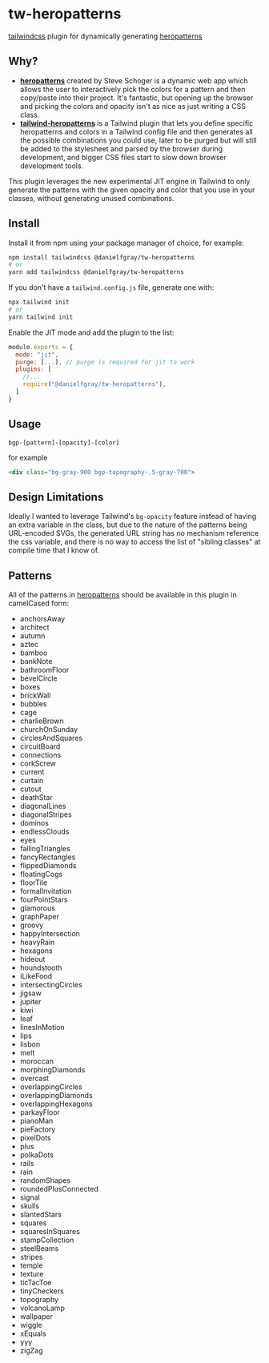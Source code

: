 # tw-heropatterns

[tailwindcss](https://tailwindcss.com) plugin for dynamically generating [heropatterns](http://heropatterns.com)

## Why?

* **[heropatterns](http://heropatterns.com)** created by Steve Schoger is a dynamic web app which allows the user to interactively pick the colors for a pattern and then copy/paste into their project. It's fantastic, but opening up the browser and picking the colors and opacity isn't as nice as just writing a CSS class.
* **[tailwind-heropatterns](https://github.com/AndreaMinato/tailwind-heropatterns)** is a Tailwind plugin that lets you define specific heropatterns and colors in a Tailwind config file and then generates all the possible combinations you could use, later to be purged but will still be added to the stylesheet and parsed by the browser during development, and bigger CSS files start to slow down browser development tools.

This plugin leverages the new experimental JIT engine in Tailwind to only generate the patterns with the given opacity and color that you use in your classes, without generating unused combinations.

## Install

Install it from npm using your package manager of choice, for example:

```sh
npm install tailwindcss @danielfgray/tw-heropatterns
# or
yarn add tailwindcss @danielfgray/tw-heropatterns
```

If you don't have a `tailwind.config.js` file, generate one with:

```sh
npx tailwind init
# or
yarn tailwind init
```

Enable the JIT mode and add the plugin to the list:

```js
module.exports = {
  mode: "jit",
  purge: [...], // purge is required for jit to work
  plugins: [
    //...
    require("@danielfgray/tw-heropatterns"),
  ]
}
```

## Usage

```
bgp-[pattern]-[opacity]-[color]
```

for example
```html
<div class="bg-gray-900 bgp-topography-.5-gray-700">
```

## Design Limitations

Ideally I wanted to leverage Tailwind's `bg-opacity` feature instead of having an extra variable in the class, but due to the nature of the patterns being URL-encoded SVGs, the generated URL string has no mechanism reference the css variable, and there is no way to access the list of "sibling classes" at compile time that I know of.

## Patterns

All of the patterns in [heropatterns](http://heropatterns.com) should be available in this plugin in camelCased form:

* anchorsAway
* architect
* autumn
* aztec
* bamboo
* bankNote
* bathroomFloor
* bevelCircle
* boxes
* brickWall
* bubbles
* cage
* charlieBrown
* churchOnSunday
* circlesAndSquares
* circuitBoard
* connections
* corkScrew
* current
* curtain
* cutout
* deathStar
* diagonalLines
* diagonalStripes
* dominos
* endlessClouds
* eyes
* fallingTriangles
* fancyRectangles
* flippedDiamonds
* floatingCogs
* floorTile
* formalInvitation
* fourPointStars
* glamorous
* graphPaper
* groovy
* happyIntersection
* heavyRain
* hexagons
* hideout
* houndstooth
* iLikeFood
* intersectingCircles
* jigsaw
* jupiter
* kiwi
* leaf
* linesInMotion
* lips
* lisbon
* melt
* moroccan
* morphingDiamonds
* overcast
* overlappingCircles
* overlappingDiamonds
* overlappingHexagons
* parkayFloor
* pianoMan
* pieFactory
* pixelDots
* plus
* polkaDots
* rails
* rain
* randomShapes
* roundedPlusConnected
* signal
* skulls
* slantedStars
* squares
* squaresInSquares
* stampCollection
* steelBeams
* stripes
* temple
* texture
* ticTacToe
* tinyCheckers
* topography
* volcanoLamp
* wallpaper
* wiggle
* xEquals
* yyy
* zigZag
